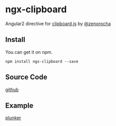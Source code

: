 # ngx-clipboard

 Angular2  directive for [clipboard.js](http://zenorocha.github.io/clipboard.js/) by [@zenorocha](https://twitter.com/zenorocha)

## Install

You can get it on npm.

```
npm install ngx-clipboard --save
```

## Source Code

[github](https://github.com/maxisam/ngx-clipboard)

## Example

[plunker](http://embed.plnkr.co/PD4Ap8/)